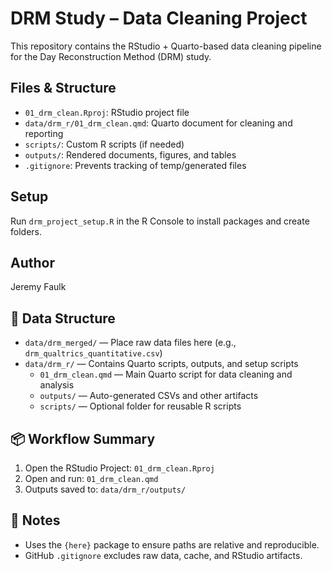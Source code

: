 # DRM Study – Data Cleaning Project

This repository contains the RStudio + Quarto-based data cleaning pipeline for the Day Reconstruction Method (DRM) study.

## Files & Structure
- `01_drm_clean.Rproj`: RStudio project file
- `data/drm_r/01_drm_clean.qmd`: Quarto document for cleaning and reporting
- `scripts/`: Custom R scripts (if needed)
- `outputs/`: Rendered documents, figures, and tables
- `.gitignore`: Prevents tracking of temp/generated files

## Setup
Run `drm_project_setup.R` in the R Console to install packages and create folders.

## Author
Jeremy Faulk

## 📂 Data Structure

- `data/drm_merged/` — Place raw data files here (e.g., `drm_qualtrics_quantitative.csv`)
- `data/drm_r/` — Contains Quarto scripts, outputs, and setup scripts
  - `01_drm_clean.qmd` — Main Quarto script for data cleaning and analysis
  - `outputs/` — Auto-generated CSVs and other artifacts
  - `scripts/` — Optional folder for reusable R scripts

## 📦 Workflow Summary

1. Open the RStudio Project: `01_drm_clean.Rproj`
2. Open and run: `01_drm_clean.qmd`
3. Outputs saved to: `data/drm_r/outputs/`

## 🔗 Notes

- Uses the `{here}` package to ensure paths are relative and reproducible.
- GitHub `.gitignore` excludes raw data, cache, and RStudio artifacts.

